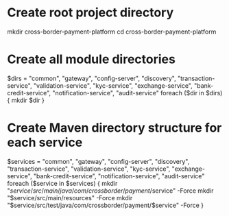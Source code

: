 # Create root project directory
mkdir cross-border-payment-platform
cd cross-border-payment-platform

# Create all module directories
$dirs = "common", "gateway", "config-server", "discovery", "transaction-service", "validation-service", "kyc-service", "exchange-service", "bank-credit-service", "notification-service", "audit-service"
foreach ($dir in $dirs) {
mkdir $dir
}

# Create Maven directory structure for each service
$services = "common", "gateway", "config-server", "discovery", "transaction-service", "validation-service", "kyc-service", "exchange-service", "bank-credit-service", "notification-service", "audit-service"
foreach ($service in $services) {
mkdir "$service/src/main/java/com/crossborder/payment/$service" -Force
mkdir "$service/src/main/resources" -Force
mkdir "$service/src/test/java/com/crossborder/payment/$service" -Force
}

